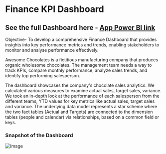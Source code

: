 # Finance KPI Dashboard

## See the full Dashboard here - [App Power BI link](https://app.powerbi.com/groups/me/reports/72adcd90-fa95-4bd1-ac79-ee7ce0dc1f2e/b4d86979c98eb9eae8a0?experience=power-bi)


Objective- To develop a comprehensive Finance Dashboard that provides insights into key performance metrics and trends, enabling stakeholders to monitor and analyse performance effectively.

Awesome Chocolates is a fictitious manufacturing company that produces organic wholesome chocolates. The management team needs a way to track KPIs, compare monthly performance, analyze sales trends, and identify top performing salesperson.

The dashboard showcases the company's chocolate sales analytics. We calculated various measures to examine actual sales, target sales, variance. We took an in-depth look at the performance of each salesperson from the different teams, YTD values for key metrics like actual sales, target sales and variance. The underlying data model represents a star scheme where the two fact tables (Actual and Targets) are connected to the dimension tables (people and calendar) via relationships, based on a common field or keys.

### Snapshot of the Dashboard

![Image](https://github.com/user-attachments/assets/fd32aa21-2bd3-4a74-925a-6510cb2e21ef)






